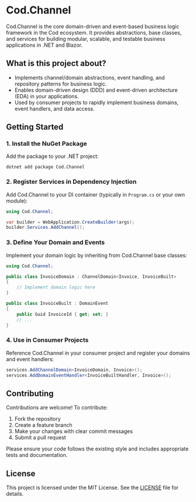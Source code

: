 # Cod.Channel

Cod.Channel is the core domain-driven and event-based business logic framework in the Cod ecosystem. It provides abstractions, base classes, and services for building modular, scalable, and testable business applications in .NET and Blazor.

## What is this project about?
- Implements channel/domain abstractions, event handling, and repository patterns for business logic.
- Enables domain-driven design (DDD) and event-driven architecture (EDA) in your applications.
- Used by consumer projects to rapidly implement business domains, event handlers, and data access.

## Getting Started

### 1. Install the NuGet Package
Add the package to your .NET project:

```
dotnet add package Cod.Channel
```

### 2. Register Services in Dependency Injection
Add Cod.Channel to your DI container (typically in `Program.cs` or your own module):

```csharp
using Cod.Channel;

var builder = WebApplication.CreateBuilder(args);
builder.Services.AddChannel();
```

### 3. Define Your Domain and Events
Implement your domain logic by inheriting from Cod.Channel base classes:

```csharp
using Cod.Channel;

public class InvoiceDomain : ChannelDomain<Invoice, InvoiceBuilt>
{
    // Implement domain logic here
}

public class InvoiceBuilt : DomainEvent
{
    public Guid InvoiceId { get; set; }
    // ...
}
```

### 4. Use in Consumer Projects
Reference Cod.Channel in your consumer project and register your domains and event handlers:

```csharp
services.AddChannelDomain<InvoiceDomain, Invoice>();
services.AddDomainEventHandler<InvoiceBuiltHandler, Invoice>();
```

## Contributing

Contributions are welcome! To contribute:
1. Fork the repository
2. Create a feature branch
3. Make your changes with clear commit messages
4. Submit a pull request

Please ensure your code follows the existing style and includes appropriate tests and documentation.

## License

This project is licensed under the MIT License. See the [LICENSE](LICENSE) file for details.
